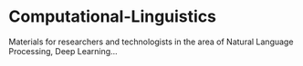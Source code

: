 # Computational-Linguistics
Materials for researchers and technologists in the area of Natural Language Processing, Deep Learning...
